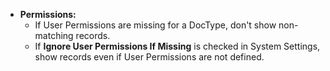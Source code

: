 - **Permissions:** 
	- If User Permissions are missing for a DocType, don't show non-matching records.
	- If **Ignore User Permissions If Missing** is checked in System Settings, show records even if User Permissions are not defined.
